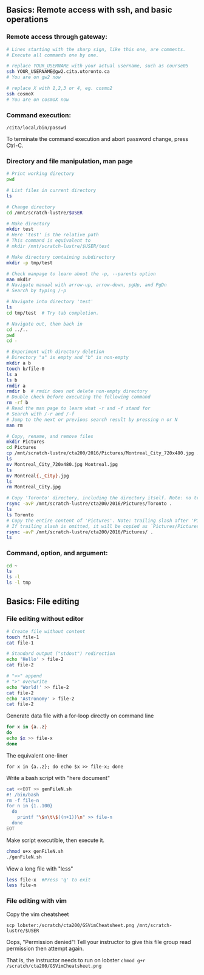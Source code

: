 ## Basics: Remote access with ssh, and basic operations

### Remote access through gateway:

```bash
# Lines starting with the sharp sign, like this one, are comments.
# Execute all commands one by one.

# replace YOUR_USERNAME with your actual username, such as course05
ssh YOUR_USERNAME@gw2.cita.utoronto.ca
# You are on gw2 now

# replace X with 1,2,3 or 4, eg. cosmo2
ssh cosmoX
# You are on cosmoX now
```

### Command execution:

`/cita/local/bin/passwd`

To terminate the command execution and abort password change, press Ctrl-C.

### Directory and file manipulation, man page

```bash
# Print working directory
pwd

# List files in current directory
ls

# Change directory
cd /mnt/scratch-lustre/$USER

# Make directory
mkdir test
# Here 'test' is the relative path
# This command is equivalent to
# mkdir /mnt/scratch-lustre/$USER/test

# Make directory containing subdirectory
mkdir -p tmp/test

# Check manpage to learn about the -p, --parents option
man mkdir
# Navigate manual with arrow-up, arrow-down, pgUp, and PgDn
# Search by typing /-p

# Navigate into directory 'test'
ls
cd tmp/test  # Try tab completion.

# Navigate out, then back in
cd ../..
pwd
cd -

# Experiment with directory deletion
# Directory "a" is empty and "b" is non-empty
mkdir a b
touch b/file-0
ls a
ls b
rmdir a
rmdir b  # rmdir does not delete non-empty directory
# Double check before executing the following command
rm -rf b
# Read the man page to learn what -r and -f stand for
# Search with /-r and /-f
# Jump to the next or previous search result by pressing n or N
man rm

# Copy, rename, and remove files
mkdir Pictures
cd Pictures
cp /mnt/scratch-lustre/cta200/2016/Pictures/Montreal_City_720x480.jpg .
ls
mv Montreal_City_720x480.jpg Montreal.jpg
ls
mv Montreal{,_City}.jpg
ls
rm Montreal_City.jpg

# Copy 'Toronto' directory, including the directory itself. Note: no trailing slash.
rsync -avP /mnt/scratch-lustre/cta200/2016/Pictures/Toronto .
ls
ls Toronto
# Copy the entire content of 'Pictures'. Note: trailing slash after 'Pictures'.
# If trailing slash is omitted, it will be copied as `Pictures/Pictures` instead.
rsync -avP /mnt/scratch-lustre/cta200/2016/Pictures/ .
ls
```

### Command, option, and argument:

```bash
cd ~
ls
ls -l
ls -l tmp
```

## Basics: File editing

### File editing without editor

```bash
# Create file without content
touch file-1
cat file-1

# Standard output ("stdout") redirection
echo 'Hello' > file-2
cat file-2

# ">>" append
# ">" overwrite
echo 'World!' >> file-2
cat file-2
echo 'Astronomy' > file-2
cat file-2
```

Generate data file with a for-loop directly on command line

```bash
for x in {a..z}
do
echo $x >> file-x
done
```

The equivalent one-liner

`for x in {a..z}; do echo $x >> file-x; done`

Write a bash script with "here document"

```bash
cat <<EOT >> genFileN.sh
#! /bin/bash
rm -f file-n
for n in {1..100}
  do
    printf "\$n\t\$((n+1))\n" >> file-n
  done
EOT
```

Make script executible, then execute it.


```bash
chmod u+x genFileN.sh
./genFileN.sh
```

View a long file with "less"

```bash
less file-x  #Press 'q' to exit
less file-n
```

### File editing with vim

Copy the vim cheatsheet

`scp lobster:/scratch/cta200/GSVimCheatsheet.png
/mnt/scratch-lustre/$USER`

Oops, "Permission denied"! Tell your instructor to give this file group
read permission then attempt again.

That is, the instructor needs to run on lobster `chmod g+r
/scratch/cta200/GSVimCheatsheet.png`